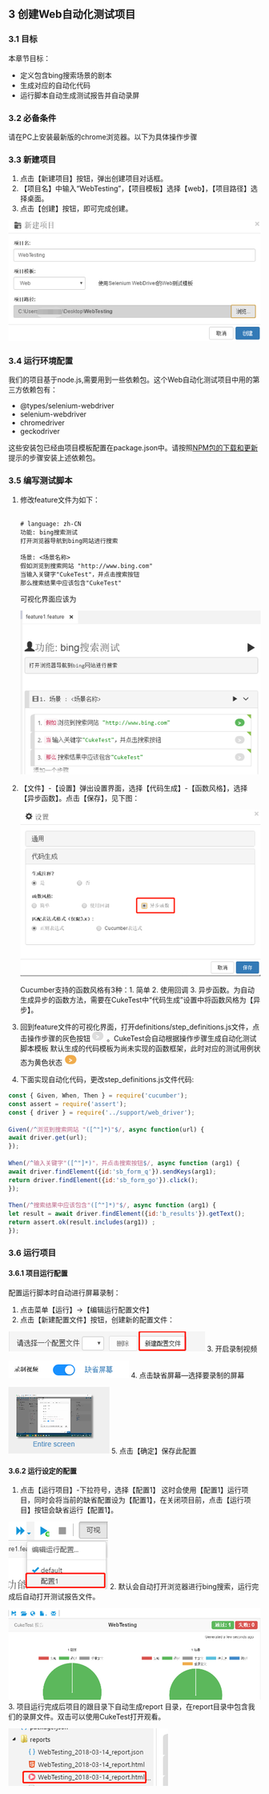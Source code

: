 ## 3 创建Web自动化测试项目

### 3.1	目标
本章节目标：
- 定义包含bing搜索场景的剧本
- 生成对应的自动化代码
- 运行脚本自动生成测试报告并自动录屏

### 3.2	必备条件
请在PC上安装最新版的chrome浏览器。以下为具体操作步骤

### 3.3	新建项目
1. 点击【新建项目】按钮，弹出创建项目对话框。
2. 【项目名】中输入“WebTesting”，【项目模板】选择【web】，【项目路径】选择桌面。
3. 点击【创建】按钮，即可完成创建。

![image](assets/3_new_web_project.png)

### 3.4	运行环境配置
我们的项目基于node.js,需要用到一些依赖包。这个Web自动化测试项目中用的第三方依赖包有：
- @types/selenium-webdriver
- selenium-webdriver
- chromedriver
- geckodriver

这些安装包已经由项目模板配置在package.json中。请按照[NPM包的下载和更新](/codes/npm_download.md)提示的步骤安装上述依赖包。


### 3.5	编写测试脚本

1. 修改feature文件为如下：

    ```gherkin
    
    # language: zh-CN
    功能: bing搜索测试
    打开浏览器导航到bing网站进行搜索
    
    场景: <场景名称>
    假如浏览到搜索网站 "http://www.bing.com"
    当输入关键字"CukeTest"，并点击搜索按钮
    那么搜索结果中应该包含"CukeTest"
    ```
    可视化界面应该为
    
    ![image](assets/3.5-1可视化界面.png)
    
2. 【文件】-【设置】弹出设置界面，选择【代码生成】-【函数风格】，选择【异步函数】。点击【保存】，见下图：

   ![image](assets/3_settings.png)
   
   Cucumber支持的函数风格有3种：1. 简单 2. 使用回调 3. 异步函数。为自动生成异步的函数方法，需要在CukeTest中“代码生成”设置中将函数风格为【异步】。
    
3. 回到feature文件的可视化界面，打开definitions/step_definitions.js文件，点击操作步骤的灰色按钮![image](assets/3_grey_button.png) 。CukeTest会自动根据操作步骤生成自动化测试脚本模板
默认生成的代码模板为尚未实现的函数框架，此时对应的测试用例状态为黄色状态 ![image](assets/3_yellow_button.png)

4. 下面实现自动化代码，更改step_definitions.js文件代码:

```javascript
const { Given, When, Then } = require('cucumber');
const assert = require('assert');
const { driver } = require('../support/web_driver');

Given(/^浏览到搜索网站 "([^"]*)"$/, async function(url) {
await driver.get(url);
});

When(/^输入关键字"([^"]*)"，并点击搜索按钮$/, async function (arg1) {
await driver.findElement({id:'sb_form_q'}).sendKeys(arg1);
return driver.findElement({id:'sb_form_go'}).click();
});

Then(/^搜索结果中应该包含"([^"]*)"$/, async function (arg1) {
let result = await driver.findElement({id:'b_results'}).getText();
return assert.ok(result.includes(arg1)) ;
});
```

### 3.6	运行项目

#### 3.6.1 项目运行配置

配置运行脚本时自动进行屏幕录制：

1.	点击菜单【运行】->【编辑运行配置文件】
2.	点击【新建配置文件】按钮，创建新的配置文件：
   
   ![image](assets/3_new_profile.png)
3.	开启录制视频
   
   ![image](assets/3_record_video.png)
4.	点击缺省屏幕—选择要录制的屏幕
   
   ![image](assets/3_default_screen.png)
5.	点击【确定】保存此配置

#### 3.6.2	运行设定的配置
1.	点击【运行项目】-下拉符号，选择【配置1】
这时会使用【配置1】运行项目，同时会将当前的缺省配置设为【配置1】，在关闭项目前，点击【运行项目】按钮会缺省运行【配置1】。
   
   ![image](assets/3_run_profile.png)
2.	默认会自动打开浏览器进行bing搜索，运行完成后自动打开测试报告文件。

   ![image](assets/3_test_report.png)
3.	项目运行完成后项目的跟目录下自动生成report 目录，在report目录中包含我们的录屏文件。双击可以使用CukeTest打开观看。

   ![image](assets/3_record_screen.png)